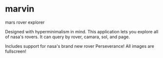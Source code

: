 # marvin
mars rover explorer

Designed with hyperminimalism in mind.
This application lets you explore all of nasa's rovers.
It can query by rover, camara, sol, and page.

Includes support for nasa's brand new rover Perseverance!
All images are fullscreen!
